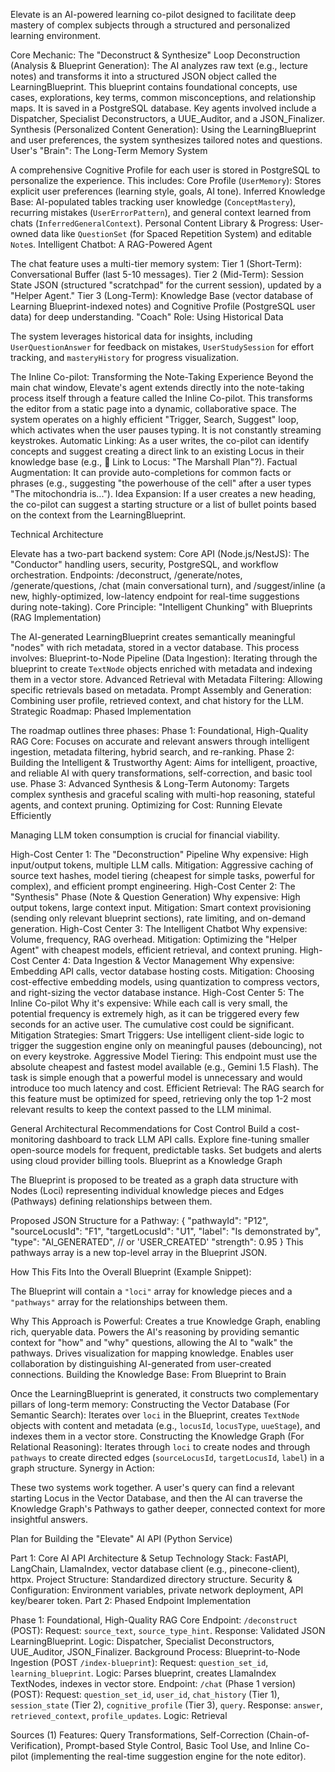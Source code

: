 Elevate is an AI-powered learning co-pilot designed to facilitate deep mastery of complex subjects through a structured and personalized learning environment.


Core Mechanic: The "Deconstruct & Synthesize" Loop
Deconstruction (Analysis & Blueprint Generation): The AI analyzes raw text (e.g., lecture notes) and transforms it into a structured JSON object called the LearningBlueprint. This blueprint contains foundational concepts, use cases, explorations, key terms, common misconceptions, and relationship maps. It is saved in a PostgreSQL database. Key agents involved include a Dispatcher, Specialist Deconstructors, a UUE_Auditor, and a JSON_Finalizer.
Synthesis (Personalized Content Generation): Using the LearningBlueprint and user preferences, the system synthesizes tailored notes and questions.
User's "Brain": The Long-Term Memory System


A comprehensive Cognitive Profile for each user is stored in PostgreSQL to personalize the experience. This includes:
Core Profile (`UserMemory`): Stores explicit user preferences (learning style, goals, AI tone).
Inferred Knowledge Base: AI-populated tables tracking user knowledge (`ConceptMastery`), recurring mistakes (`UserErrorPattern`), and general context learned from chats (`InferredGeneralContext`).
Personal Content Library & Progress: User-owned data like `QuestionSet` (for Spaced Repetition System) and editable `Note`s.
Intelligent Chatbot: A RAG-Powered Agent


The chat feature uses a multi-tier memory system:
Tier 1 (Short-Term): Conversational Buffer (last 5-10 messages).
Tier 2 (Mid-Term): Session State JSON (structured "scratchpad" for the current session), updated by a "Helper Agent."
Tier 3 (Long-Term): Knowledge Base (vector database of Learning Blueprint-indexed notes) and Cognitive Profile (PostgreSQL user data) for deep understanding.
"Coach" Role: Using Historical Data


The system leverages historical data for insights, including `UserQuestionAnswer` for feedback on mistakes, `UserStudySession` for effort tracking, and `masteryHistory` for progress visualization.












The Inline Co-pilot: Transforming the Note-Taking Experience
Beyond the main chat window, Elevate's agent extends directly into the note-taking process itself through a feature called the Inline Co-pilot. This transforms the editor from a static page into a dynamic, collaborative space.
The system operates on a highly efficient "Trigger, Search, Suggest" loop, which activates when the user pauses typing. It is not constantly streaming keystrokes.
Automatic Linking: As a user writes, the co-pilot can identify concepts and suggest creating a direct link to an existing Locus in their knowledge base (e.g., 🔗 Link to Locus: "The Marshall Plan"?).
Factual Augmentation: It can provide auto-completions for common facts or phrases (e.g., suggesting "the powerhouse of the cell" after a user types "The mitochondria is...").
Idea Expansion: If a user creates a new heading, the co-pilot can suggest a starting structure or a list of bullet points based on the context from the LearningBlueprint.




Technical Architecture


Elevate has a two-part backend system:
Core API (Node.js/NestJS): The "Conductor" handling users, security, PostgreSQL, and workflow orchestration.
Endpoints: /deconstruct, /generate/notes, /generate/questions, /chat (main conversational turn), and /suggest/inline (a new, highly-optimized, low-latency endpoint for real-time suggestions during note-taking).
Core Principle: "Intelligent Chunking" with Blueprints (RAG Implementation)


The AI-generated LearningBlueprint creates semantically meaningful "nodes" with rich metadata, stored in a vector database. This process involves:
Blueprint-to-Node Pipeline (Data Ingestion): Iterating through the blueprint to create `TextNode` objects enriched with metadata and indexing them in a vector store.
Advanced Retrieval with Metadata Filtering: Allowing specific retrievals based on metadata.
Prompt Assembly and Generation: Combining user profile, retrieved context, and chat history for the LLM.
Strategic Roadmap: Phased Implementation


The roadmap outlines three phases:
Phase 1: Foundational, High-Quality RAG Core: Focuses on accurate and relevant answers through intelligent ingestion, metadata filtering, hybrid search, and re-ranking.
Phase 2: Building the Intelligent & Trustworthy Agent: Aims for intelligent, proactive, and reliable AI with query transformations, self-correction, and basic tool use.
Phase 3: Advanced Synthesis & Long-Term Autonomy: Targets complex synthesis and graceful scaling with multi-hop reasoning, stateful agents, and context pruning.
Optimizing for Cost: Running Elevate Efficiently


Managing LLM token consumption is crucial for financial viability.


High-Cost Center 1: The "Deconstruction" Pipeline
Why expensive: High input/output tokens, multiple LLM calls.
Mitigation: Aggressive caching of source text hashes, model tiering (cheapest for simple tasks, powerful for complex), and efficient prompt engineering.
High-Cost Center 2: The "Synthesis" Phase (Note & Question Generation)
Why expensive: High output tokens, large context input.
Mitigation: Smart context provisioning (sending only relevant blueprint sections), rate limiting, and on-demand generation.
High-Cost Center 3: The Intelligent Chatbot
Why expensive: Volume, frequency, RAG overhead.
Mitigation: Optimizing the "Helper Agent" with cheapest models, efficient retrieval, and context pruning.
High-Cost Center 4: Data Ingestion & Vector Management
Why expensive: Embedding API calls, vector database hosting costs.
Mitigation: Choosing cost-effective embedding models, using quantization to compress vectors, and right-sizing the vector database instance.
High-Cost Center 5: The Inline Co-pilot
Why it's expensive: While each call is very small, the potential frequency is extremely high, as it can be triggered every few seconds for an active user. The cumulative cost could be significant.
Mitigation Strategies:
Smart Triggers: Use intelligent client-side logic to trigger the suggestion engine only on meaningful pauses (debouncing), not on every keystroke.
Aggressive Model Tiering: This endpoint must use the absolute cheapest and fastest model available (e.g., Gemini 1.5 Flash). The task is simple enough that a powerful model is unnecessary and would introduce too much latency and cost.
Efficient Retrieval: The RAG search for this feature must be optimized for speed, retrieving only the top 1-2 most relevant results to keep the context passed to the LLM minimal.

General Architectural Recommendations for Cost Control
Build a cost-monitoring dashboard to track LLM API calls.
Explore fine-tuning smaller open-source models for frequent, predictable tasks.
Set budgets and alerts using cloud provider billing tools.
Blueprint as a Knowledge Graph


The Blueprint is proposed to be treated as a graph data structure with Nodes (Loci) representing individual knowledge pieces and Edges (Pathways) defining relationships between them.


Proposed JSON Structure for a Pathway:
{
  "pathwayId": "P12",
  "sourceLocusId": "F1",
  "targetLocusId": "U1",
  "label": "Is demonstrated by",
  "type": "AI_GENERATED", // or 'USER_CREATED'
  "strength": 0.95
}
This pathways array is a new top-level array in the Blueprint JSON.


How This Fits Into the Overall Blueprint (Example Snippet):


The Blueprint will contain a `"loci"` array for knowledge pieces and a `"pathways"` array for the relationships between them.


Why This Approach is Powerful:
Creates a true Knowledge Graph, enabling rich, queryable data.
Powers the AI's reasoning by providing semantic context for "how" and "why" questions, allowing the AI to "walk" the pathways.
Drives visualization for mapping knowledge.
Enables user collaboration by distinguishing AI-generated from user-created connections.
Building the Knowledge Base: From Blueprint to Brain


Once the LearningBlueprint is generated, it constructs two complementary pillars of long-term memory:
Constructing the Vector Database (For Semantic Search): Iterates over `loci` in the Blueprint, creates `TextNode` objects with content and metadata (e.g., `locusId`, `locusType`, `uueStage`), and indexes them in a vector store.
Constructing the Knowledge Graph (For Relational Reasoning): Iterates through `loci` to create nodes and through `pathways` to create directed edges (`sourceLocusId`, `targetLocusId`, `label`) in a graph structure.
Synergy in Action:


These two systems work together. A user's query can find a relevant starting Locus in the Vector Database, and then the AI can traverse the Knowledge Graph's Pathways to gather deeper, connected context for more insightful answers.


Plan for Building the "Elevate" AI API (Python Service)


Part 1: Core AI API Architecture & Setup
Technology Stack: FastAPI, LangChain, LlamaIndex, vector database client (e.g., pinecone-client), httpx.
Project Structure: Standardized directory structure.
Security & Configuration: Environment variables, private network deployment, API key/bearer token.
Part 2: Phased Endpoint Implementation


Phase 1: Foundational, High-Quality RAG Core
Endpoint: `/deconstruct` (POST):
Request: `source_text`, `source_type_hint`.
Response: Validated JSON LearningBlueprint.
Logic: Dispatcher, Specialist Deconstructors, UUE_Auditor, JSON_Finalizer.
Background Process: Blueprint-to-Node Ingestion (POST `/index-blueprint`):
Request: `question_set_id`, `learning_blueprint`.
Logic: Parses blueprint, creates LlamaIndex TextNodes, indexes in vector store.
Endpoint: `/chat` (Phase 1 version) (POST):
Request: `question_set_id`, `user_id`, `chat_history` (Tier 1), `session_state` (Tier 2), `cognitive_profile` (Tier 3), `query`.
Response: `answer`, `retrieved_context`, `profile_updates`.
Logic: Retrieval

Sources (1)
Features: Query Transformations, Self-Correction (Chain-of-Verification), Prompt-based Style Control, Basic Tool Use, and Inline Co-pilot (implementing the real-time suggestion engine for the note editor).